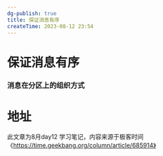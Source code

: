 ```yaml
---
dg-publish: true
title: 保证消息有序
createTime: 2023-08-12 23:54  
---
```


# 保证消息有序

### 消息在分区上的组织方式



# 地址 

此文章为8月day12 学习笔记，内容来源于极客时间《https://time.geekbang.org/column/article/685914》